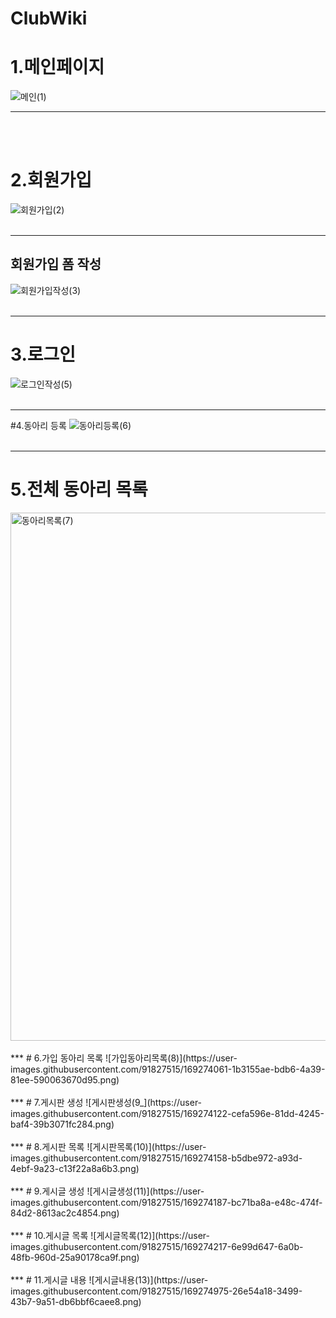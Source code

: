 # ClubWiki

# 1.메인페이지
![메인(1)](https://user-images.githubusercontent.com/91827515/169273620-437debfc-7669-416d-b3f0-5cd5d5da57ec.png)
***
<br/><br/>
# 2.회원가입
![회원가입(2)](https://user-images.githubusercontent.com/91827515/169273712-152845d7-1315-4c00-9eaa-8318f791ebf7.png)
<br/><br/>
***
## 회원가입 폼 작성
![회원가입작성(3)](https://user-images.githubusercontent.com/91827515/169273805-c1011d9d-8f81-4524-9aef-848da4dc1d09.png)
<br/><br/>
***
# 3.로그인
![로그인작성(5)](https://user-images.githubusercontent.com/91827515/169273928-70c89e61-8649-4b4b-8377-7fef04aa3d67.png)
<br/><br/>
***
#4.동아리 등록
![동아리등록(6)](https://user-images.githubusercontent.com/91827515/169273961-a182d43f-564d-45e6-9efb-27d54e3894d3.png)
<br/><br/>
***
# 5.전체 동아리 목록
<img width="845" alt="동아리목록(7)" src="https://user-images.githubusercontent.com/91827515/169275091-495f1030-c35f-49cf-9f24-7ff9f1a7f6b3.png">
<br/><br/>
***
# 6.가입 동아리 목록
![가입동아리목록(8)](https://user-images.githubusercontent.com/91827515/169274061-1b3155ae-bdb6-4a39-81ee-590063670d95.png)
<br/><br/>
***
# 7.게시판 생성
![게시판생성(9_](https://user-images.githubusercontent.com/91827515/169274122-cefa596e-81dd-4245-baf4-39b3071fc284.png)
<br/><br/>
***
# 8.게시판 목록
![게시판목록(10)](https://user-images.githubusercontent.com/91827515/169274158-b5dbe972-a93d-4ebf-9a23-c13f22a8a6b3.png)
<br/><br/>
***
# 9.게시글 생성
![게시글생성(11)](https://user-images.githubusercontent.com/91827515/169274187-bc71ba8a-e48c-474f-84d2-8613ac2c4854.png)
<br/><br/>
***
# 10.게시글 목록
![게시글목록(12)](https://user-images.githubusercontent.com/91827515/169274217-6e99d647-6a0b-48fb-960d-25a90178ca9f.png)
<br/><br/>
***
# 11.게시글 내용
![게시글내용(13)](https://user-images.githubusercontent.com/91827515/169274975-26e54a18-3499-43b7-9a51-db6bbf6caee8.png)

